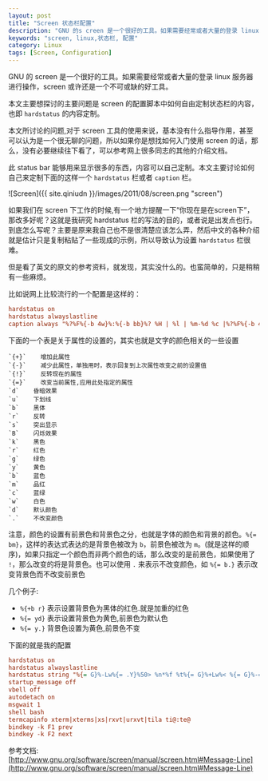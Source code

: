 ```yaml
---
layout: post
title: "Screen 状态栏配置"
description: "GNU 的s creen 是一个很好的工具。如果需要经常或者大量的登录 linux 服务器进行操作，screen 或许还是一个不可或缺的好工具"
keywords: "screen, linux,状态栏, 配置"
category: Linux
tags: [Screen, Configuration]
---
```


GNU 的 screen 是一个很好的工具。如果需要经常或者大量的登录 linux 服务器进行操作，screen 或许还是一个不可或缺的好工具。

本文主要想探讨的主要问题是 screen 的配置脚本中如何自由定制状态栏的内容，也即 `hardstatus` 的内容定制。

本文所讨论的问题,对于 screen 工具的使用来说，基本没有什么指导作用，甚至可以认为是一个很无聊的问题，所以如果你是想找如何入门使用 screen 的话，那么，没有必要继续往下看了，可以参考网上很多同志的其他的介绍文档。

此 status bar 能够用来显示很多的东西，内容可以自己定制。本文主要讨论如何自己来定制下面的这样一个 `hardstatus` 栏或者 `caption` 栏。

<!-- more -->

![Screen]({{ site.qiniudn }}/images/2011/08/screen.png "screen")

如果我们在 screen 下工作的时候,有一个地方提醒一下“你现在是在screen下”，那改多好呢？这就是我研究 hardstatus 栏的写法的目的，或者说是出发点也行。到底怎么写呢？主要是原来我自己也不是很清楚应该怎么弄，然后中文的各种介绍就是估计只是复制粘贴了一些现成的示例，所以导致认为设置 `hardstatus` 栏很难。

但是看了英文的原文的参考资料，就发现，其实没什么的。也蛮简单的，只是稍稍有一些麻烦。

比如说网上比较流行的一个配置是这样的：

```ini
hardstatus on
hardstatus alwayslastline
caption always "%?%F%{-b 4w}%:%{-b bb}%? %H | %l | %m-%d %c |%?%F%{-b 4w}%?%L=%-Lw%45>%{-b w4}%n%f* %t%{-}%+Lw%-0<"
```

下面的一个表是关于属性的设置的，其实也就是文字的颜色相关的一些设置

    `{+}`    增加此属性
    `{-}`    减少此属性，单独用时，表示回复到上次属性改变之前的设置值
    `{!}`    反转现在的属性
    `{=}`    改变当前属性,应用此处指定的属性
    `d`    昏暗效果
    `u`    下划线
    `b`    黑体
    `r`    反转
    `s`    突出显示
    `B`    闪烁效果
    `k`    黑色
    `r`    红色
    `g`    绿色
    `y`    黄色
    `b`    蓝色
    `m`    品红
    `c`    蓝绿
    `w`    白色
    `d`    默认颜色
    `.`    不改变颜色

注意，颜色的设置有前景色和背景色之分，也就是字体的颜色和背景的颜色。`%{= bm}`，这样的表达式表达的是背景色被改为 `b`，前景色被改为 `m`。(就是这样的顺序)，如果只指定一个颜色而非两个颜色的话，那么改变的是前景色，如果使用了 `!`，那么改变的将是背景色。也可以使用 `.` 来表示不改变颜色，如 `%{= b.}` 表示改变背景色而不改变前景色

几个例子:

- `%{+b r}` 表示设置背景色为黑体的红色.就是加重的红色
- `%{= yd}` 表示设置背景色为黄色,前景色为默认色
- `%{= y.}` 背景色设置为黄色,前景色不变

下面的就是我的配置

```ini
hardstatus on
hardstatus alwayslastline
hardstatus string "%{= G}%-Lw%{= .Y}%50> %n*%f %t%{= G}%+Lw%< %{= G}%-=%D %c:%s %m/%d/%Y"
startup_message off
vbell off
autodetach on
msgwait 1
shell bash
termcapinfo xterm|xterms|xs|rxvt|urxvt|tila ti@:te@
bindkey -k F1 prev
bindkey -k F2 next
```

参考文档: [http://www.gnu.org/software/screen/manual/screen.html#Message-Line](http://www.gnu.org/software/screen/manual/screen.html#Message-Line)
